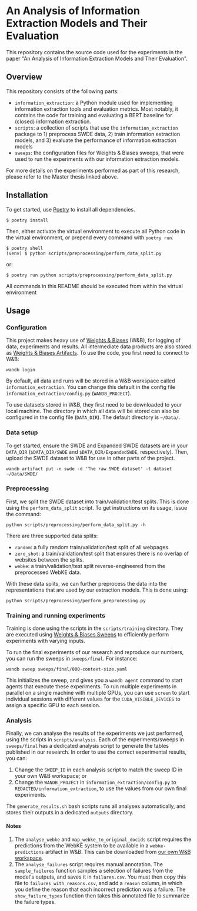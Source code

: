 # An Analysis of Information Extraction Models and Their Evaluation

This repository contains the source code used for the experiments in the paper "An Analysis of Information Extraction Models and Their Evaluation".

## Overview

This repository consists of the following parts:

- `information_extraction`: a Python module used for implementing information extraction tools and evaluation metrics. Most notably, it contains the code for training and evaluating a BERT baseline for (closed) information extraction.
- `scripts`: a collection of scripts that use the `information_extraction` package to 1) preprocess SWDE data, 2) train information extraction models, and 3) evaluate the performance of information extraction models
- `sweeps`: the configuration files for Weights & Biases sweeps, that were used to run the experiments with our information extraction models.

For more details on the experiments performed as part of this research, please refer to the Master thesis linked above.

## Installation

To get started, use [Poetry](https://python-poetry.org/) to install all dependencies.

```
$ poetry install
```

Then, either activate the virtual environment to execute all Python code in the virtual environment, or prepend every command with `poetry run`.

```
$ poetry shell
(venv) $ python scripts/preprocessing/perform_data_split.py
```

or:

```
$ poetry run python scripts/preprocessing/perform_data_split.py
```

All commands in this README should be executed from within the virtual environment

## Usage

### Configuration

This project makes heavy use of [Weights & Biases](https://wandb.ai/) (W&B), for logging of data, experiments and results. All intermediate data products are also stored as [Weights & Biases Artifacts](https://docs.wandb.ai/guides/artifacts). To use the code, you first need to connect to W&B:

```
wandb login
```

By default, all data and runs will be stored in a W&B workspace called `information_extraction`. You can change this default in the config file `information_extraction/config.py` (`WANDB_PROJECT`).

To use datasets stored in W&B, they first need to be downloaded to your local machine. The directory in which all data will be stored can also be configured in the config file (`DATA_DIR`). The default directory is `~/Data/`.

### Data setup

To get started, ensure the SWDE and Expanded SWDE datasets are in your `DATA_DIR` (`$DATA_DIR/SWDE` and `$DATA_DIR/ExpandedSWDE`, respectively). Then, upload the SWDE dataset to W&B for use in other parts of the project.

```
wandb artifact put -n swde -d 'The raw SWDE dataset' -t dataset ~/Data/SWDE/
``` 

### Preprocessing

First, we split the SWDE dataset into train/validation/test splits. This is done using the `perform_data_split` script. To get instructions on its usage, issue the command:

```
python scripts/preprocessing/perform_data_split.py -h
``` 

There are three supported data splits:

- `random`: a fully random train/validation/test split of all webpages.
- `zero_shot`: a train/validation/test split that ensures there is no overlap of websites between the splits.
- `webke`: a train/validation/test split reverse-engineered from the preprocessed WebKE data.

With these data splits, we can further preprocess the data into the representations that are used by our extraction models. This is done using:

```
python scripts/preprocessing/perform_preprocessing.py
```

### Training and running experiments

Training is done using the scripts in the `scripts/training` directory. They are executed using [Weights & Biases Sweeps](https://docs.wandb.ai/guides/sweeps) to efficiently perform experiments with varying inputs.

To run the final experiments of our research and reproduce our numbers, you can run the sweeps in `sweeps/final`. For instance:

```
wandb sweep sweeps/final/000-context-size.yaml
```

This initializes the sweep, and gives you a `wandb agent` command to start agents that execute these experiments. To run multiple experiments in parallel on a single machine with multiple GPUs, you can use `screen` to start individual sessions with different values for the `CUDA_VISIBLE_DEVICES` to assign a specific GPU to each session. 

### Analysis

Finally, we can analyse the results of the experiments we just performed, using the scripts in `scripts/analysis`. Each of the experiments/sweeps in `sweeps/final` has a dedicated analysis script to generate the tables published in our research. In order to use the correct experimental results, you can:

1. Change the `SWEEP_ID` in each analysis script to match the sweep ID in your own W&B workspace; or
2. Change the `WANDB_PROJECT` in `information_extraction/config.py` to `REDACTED/information_extraction`, to use the values from our own final experiments.

The `generate_results.sh` bash scripts runs all analyses automatically, and stores their outputs in a dedicated `outputs` directory.

#### Notes

1. The `analyse_webke` and `map_webke_to_original_docids` script requires the predictions from the WebKE system to be available in a `webke-predictions` artifact in W&B. This can be downloaded from [our own W&B workspace](https://wandb.ai/REDACTED/information_extraction/artifacts/predictions/webke-predictions).   
2. The `analyse_failures` script requires manual annotation. The `sample_failures` function samples a selection of failures from the model's outputs, and saves it in `failures.csv`. You must then copy this file to `failures_with_reasons.csv`, and add a `reason` column, in which you define the reason that each incorrect prediction was a failure. The `show_failure_types` function then takes this annotated file to summarize the failure types.